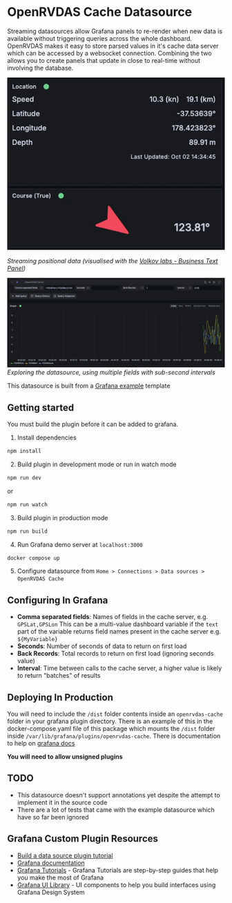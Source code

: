 
# OpenRVDAS Cache Datasource

Streaming datasources allow Grafana panels to re-render when new data is available without triggering queries across the whole dashboard. OpenRVDAS makes it easy to store parsed values in it's cache data server which can be accessed by a websocket connection. Combining the two allows you to create panels that update in close to real-time without involving the database.


![Streaming Position](Streaming_location.gif)

_Streaming positional data (visualised with the [Volkov labs - Business Text Panel](https://volkovlabs.io/plugins/business-text/))_

![PSXN Roll, Pitch, Heave](PSXN_streaming.gif)
_Exploring the datasource, using multiple fields with sub-second intervals_


This datasource is built from a [Grafana example](https://github.com/grafana/grafana-plugin-examples/tree/main/examples/datasource-streaming-backend-websocket/streaming-backend-websocket-plugin) template



## Getting started

You must build the plugin before it can be added to grafana.

1. Install dependencies
```BASH
npm install
```
2. Build plugin in development mode or run in watch mode
```BASH
npm run dev
```
or
```BASH
npm run watch
```
3. Build plugin in production mode
```BASH
npm run build
```
4. Run Grafana demo server at `localhost:3000`
```BASH
docker compose up
```
5. Configure datasource from `Home > Connections > Data sources > OpenRVDAS Cache`


## Configuring In Grafana

- __Comma separated fields__: Names of fields in the cache server, e.g. `GPSLat,GPSLon` This can be a multi-value dashboard variable if the `text` part of the variable returns field names present in the cache server e.g. `${MyVariable}`
- __Seconds__: Number of seconds of data to return on first load
- __Back Records__: Total records to return on first load (ignoring seconds value)
- __Interval__: Time between calls to the cache server, a higher value is likely to return "batches" of results


## Deploying In Production

You will need to include the `/dist` folder contents inside an `openrvdas-cache` folder in your grafana plugin directory. There is an example of this in the docker-compose.yaml file of this package which mounts the `/dist` folder inside `/var/lib/grafana/plugins/openrvdas-cache`. There is documentation to help on [grafana docs](https://grafana.com/docs/grafana/latest/administration/plugin-management/#install-plugin-on-local-grafana)

__You will need to allow unsigned plugins__


## TODO
- This datasource doesn't support annotations yet despite the attempt to implement it in the source code
- There are a lot of tests that came with the example datasource which have so far been ignored


## Grafana Custom Plugin Resources
- [Build a data source plugin tutorial](https://grafana.com/tutorials/build-a-data-source-plugin)
- [Grafana documentation](https://grafana.com/docs/)
- [Grafana Tutorials](https://grafana.com/tutorials/) - Grafana Tutorials are step-by-step guides that help you make the most of Grafana
- [Grafana UI Library](https://developers.grafana.com/ui) - UI components to help you build interfaces using Grafana Design System
